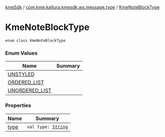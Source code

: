 [kmeSdk](../../index.md) / [com.kme.kaltura.kmesdk.ws.message.type](../index.md) / [KmeNoteBlockType](./index.md)

# KmeNoteBlockType

`enum class KmeNoteBlockType`

### Enum Values

| Name | Summary |
|---|---|
| [UNSTYLED](-u-n-s-t-y-l-e-d.md) |  |
| [ORDERED_LIST](-o-r-d-e-r-e-d_-l-i-s-t.md) |  |
| [UNORDERED_LIST](-u-n-o-r-d-e-r-e-d_-l-i-s-t.md) |  |

### Properties

| Name | Summary |
|---|---|
| [type](type.md) | `val type: `[`String`](https://kotlinlang.org/api/latest/jvm/stdlib/kotlin/-string/index.html) |
